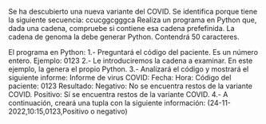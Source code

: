 Se ha descubierto una nueva variante del COVID. Se identifica porque tiene la siguiente secuencia: ccucggcgggca
Realiza un programa en Python que, dada una cadena, compruebe si contiene esa cadena prefefinida.
La cadena de genoma la debe generar Python. Contendrá 50 caracteres.

El programa en Python:
1.- Preguntará el código del paciente. Es un número entero. Ejemplo: 0123
2.- Le introduciremos la cadena a examinar. En este ejemplo, la genera el propio Python.
3.- Analizará el código y mostrará el siguiente informe:
Informe de virus COVID:
Fecha:
Hora:
Código del paciente: 0123
Resultado:
Negativo: No se encuentra restos de la variante COVID.
Positivo: Sí se encuentra restos de la variante COVID.
4.- A continuación, creará una tupla con la siguiente información:
(24-11-2022,10:15,0123,Positivo o negativo)
